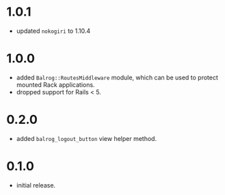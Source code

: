 # 1.0.1

- updated `nokogiri` to 1.10.4

# 1.0.0

- added `Balrog::RoutesMiddleware` module, which can be used to protect mounted Rack applications.
- dropped support for Rails < 5.

# 0.2.0

- added `balrog_logout_button` view helper method.

# 0.1.0

- initial release.